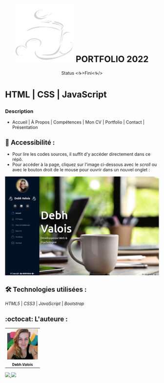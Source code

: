
<h1 align="center">
  <img alt="Tasse du Café" title="portfolio" src="./img/icon6.png"/>
  PORTFOLIO 2022
</h1>
<p align="center"> Status <☕>Fini<☕/> 

# HTML | CSS | JavaScript </p>

### Description
- Accueil | À Propos | Compétences | Mon CV | Portfolio | Contact | Présentation

## 📁 Accessibilité :
- Pour lire les codes sources, il suffit d'y accéder directement dans ce répô.
- Pour accéder à la page, cliquez sur l'image ci-dessous avec le *scroll* ou avec le bouton droit de le mouse pour ouvrir dans un nouvel onglet :

<a href="https://debhvalois.github.io/portfolio-fr-2022/" alt="Portfolio" target="_blank">
<img src="img/image-readme.jpg"/>
</a>

## :hammer_and_wrench: Technologies utilisées :

*HTML5* | *CSS3* | *JavaScript* | *Bootstrap*

## :octocat: L'auteure : 
<table>
  <tr>
    <td align="center">
      <a href="#">
        <img src="./img/autora.jpeg" width="100px;" alt="Retrato"/><br>
        <sub>
          <b>Debh Valois</b>
        </sub>
      </a>
    </td>
  </tr>
</table>
<a href="https://www.linkedin.com/in/debhvaloispsy/" alt="LinkedIn" target="_blank">
<img src="https://img.shields.io/badge/LinkedIn-%230077B5.svg?&style=flat-square&logo=linkedin&logoColor=white">
</a>
<a href="https://wa.me/message/ONHPRA62USWYK1" alt="WhatsApp" target="_blank">
<img src="https://img.shields.io/badge/-WhatsApp-25d366?style=flat-square&labelColor=25d366&logo=whatsapp&logoColor=white&link=https://wa.me/5584981430120">
</a>
